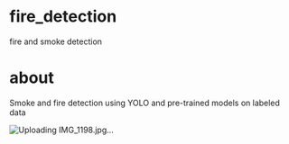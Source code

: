 # fire_detection
fire and smoke detection
# about
Smoke and fire detection using YOLO and pre-trained models on labeled data


![Uploading IMG_1198.jpg…]()
